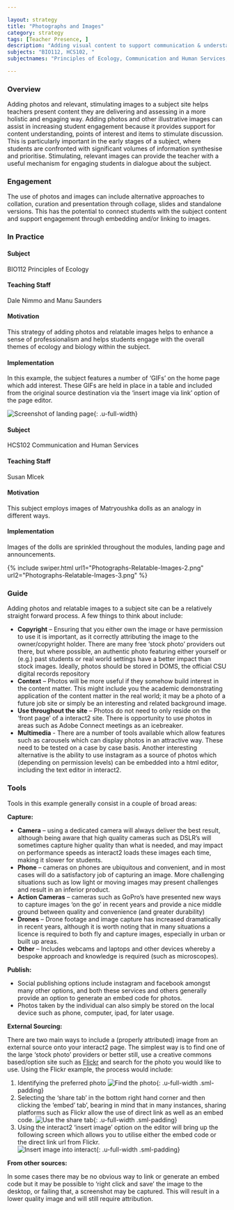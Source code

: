 ```yaml
---

layout: strategy
title: "Photographs and Images"
category: strategy
tags: [Teacher Presence, ]
description: "Adding visual content to support communication & understanding."
subjects: "BIO112, HCS102, "
subjectnames: "Principles of Ecology, Communication and Human Services, "

---
```


### Overview

Adding photos and relevant, stimulating images to a subject site helps teachers present content they are delivering and assessing in a more holistic and engaging way. Adding photos and other illustrative images can assist in increasing student engagement because it provides support for content understanding, points of interest and items to stimulate discussion. This is particularly important in the early stages of a subject, where students are confronted with significant volumes of information synthesise and prioritise. Stimulating, relevant images can provide the teacher with a useful mechanism for engaging students in dialogue about the subject.

### Engagement

The use of photos and images can include alternative approaches to collation, curation and presentation through collage, slides and standalone versions. This has the potential to connect students with the subject content and support engagement through embedding and/or linking to images.

### In Practice
<div class="u-release practice" >

<div class="practice-item">
<div class="practice-content" markdown="1">

#### Subject

BIO112 Principles of Ecology

#### Teaching Staff

Dale Nimmo and Manu Saunders

#### Motivation

This strategy of adding photos and relatable images helps to enhance a sense of professionalism and helps students engage with the overall themes of ecology and biology within the subject.

#### Implementation

In this example, the subject features a number of ‘GIFs’ on the home page which add interest. These GIFs are held in place in a table and included from the original source destination via the ‘insert image via link’ option of the page editor.

![Screenshot of landing page](../images/practices/Photographs-Relatable-Images-1.png){: .u-full-width}

</div>
</div>

<div class="practice-item">
<div class="practice-content" markdown="1">

#### Subject

HCS102 Communication and Human Services

#### Teaching Staff

Susan Mlcek

#### Motivation

This subject employs images of Matryoushka dolls as an analogy in different ways.

#### Implementation

Images of the dolls are sprinkled throughout the modules, landing page and announcements.

{% include swiper.html url1="Photographs-Relatable-Images-2.png" url2="Photographs-Relatable-Images-3.png" %}

</div>
</div>
</div>

### Guide

Adding photos and relatable images to a subject site can be a relatively straight forward process. A few things to think about include:

* **Copyright** – Ensuring that you either own the image or have permission to use it is important, as it correctly attributing the image to the owner/copyright holder. There are many free ‘stock photo’ providers out there, but where possible, an authentic photo featuring either yourself or (e.g.) past students or real world settings have a better impact than stock images. Ideally, photos should be stored in DOMS, the official CSU digital records repository
* **Context** – Photos will be more useful if they somehow build interest in the content matter. This might include you the academic demonstrating application of the content matter in the real world; it may be a photo of a future job site or simply be an interesting and related background image.
* **Use throughout the site** – Photos do not need to only reside on the ‘front page’ of a interact2 site. There is opportunity to use photos in areas such as Adobe Connect meetings as an icebreaker.
* **Multimedia** - There are a number of tools available which allow features such as carousels which can display photos in an attractive way. These need to be tested on a case by case basis. Another interesting alternative is the ability to use instagram as a source of photos which (depending on permission levels) can be embedded into a html editor, including the text editor in interact2.

### Tools

Tools in this example generally consist in a couple of broad areas:

**Capture:**

* **Camera** – using a dedicated camera will always deliver the best result, although being aware that high quality cameras such as DSLR’s will sometimes capture higher quality than what is needed, and may impact on performance speeds as interact2 loads these images each time, making it slower for students.
* **Phone** – cameras on phones are ubiquitous and convenient, and in most cases will do a satisfactory job of capturing an image. More challenging situations such as low light or moving images may present challenges and result in an inferior product.
* **Action Cameras** – cameras such as GoPro’s have presented new ways to capture images ‘on the go’ in recent years and provide a nice middle ground between quality and convenience (and greater durability)
* **Drones** – Drone footage and image capture has increased dramatically in recent years, although it is worth noting that in many situations a licence is required to both fly and capture images, especially in urban or built up areas.   
* **Other** – Includes webcams and laptops and other devices whereby a bespoke approach and knowledge is required (such as microscopes).

**Publish:**

* Social publishing options include instagram and facebook amongst many other options, and both these services and others generally provide an option to generate an embed code for photos.
* Photos taken by the individual can also simply be stored on the local device such as phone, computer, ipad, for later usage.

**External Sourcing:**

There are two main ways to include a (properly attributed) image from an external source onto your interact2 page. The simplest way is to find one of the large ‘stock photo’ providers or better still, use a creative commons based/option site such as [Flickr](https://www.flickr.com/creativecommons/) and search for the photo you would like to use. Using the Flickr example, the process would include:

1. Identifying the preferred photo
![Find the photo](../images/practices/Photographs-and-Images-1.png){: .u-full-width .sml-padding}
2. Selecting the ‘share tab’ in the bottom right hand corner and then clicking the ‘embed’ tab’, bearing in mind that in many instances, sharing platforms such as Flickr allow the use of direct link as well as an embed code.
![Use the share tab](../images/practices/Photographs-and-Images-2.png){: .u-full-width .sml-padding}
3. Using the interact2 ‘insert image’ option on the editor will bring up the following screen which allows you to utilise either the embed code or the direct link url from Flickr.  
![Insert image into interact](../images/practices/Photographs-and-Images-3.jpg){: .u-full-width .sml-padding}

**From other sources:**

In some cases there may be no obvious way to link or generate an embed code but it may be possible to ‘right click and save’ the image to the desktop, or failing that, a screenshot may be captured. This will result in a lower quality image and will still require attribution.  

